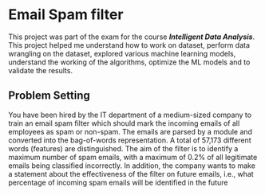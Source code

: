 # Email Spam filter
This project was part of the exam for the course <b><i>Intelligent Data Analysis</i></b>. This project helped me understand how to work on dataset, perform data wrangling on the dataset, explored various machine learning models, understand the working of the algorithms, optimize the ML models and to validate the results. 

## Problem Setting
You have been hired by the IT department of a medium-sized company to train an email spam filter which should mark the incoming emails of all employees as spam or non-spam. The emails are parsed by a module and converted into the bag-of-words representation. A total of 57,173 different words (features) are distinguished. The aim of the filter is to identify a maximum number of spam emails, with a maximum of 0.2% of all legitimate emails being classified incorrectly. In addition, the company wants to make a statement about the effectiveness of the filter on future emails, i.e., what percentage of incoming spam emails will be identified in the future
